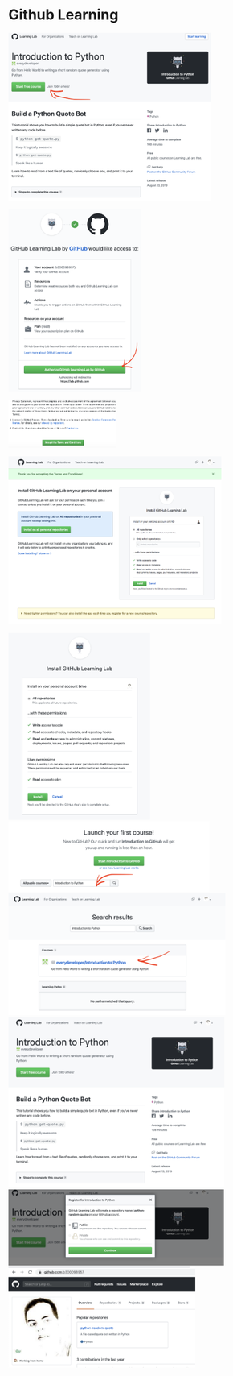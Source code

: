 # Github Learning


<img src="images/github-learning/-.Start-Learning.png" width="403" height="334" ></img>

<img src="images/github-learning/0.Start-lab-github.png" width="264" height="361" ></img>

<img src="images/github-learning/1.Accept-Terms.png" width="214" height="95" ></img>

<img src="images/github-learning/2.Install-on-all-repositories.png" width="424" height="334" ></img>


<img src="images/github-learning/3.Install-Github-Learning.png" width="282" height="371" ></img>
<img src="images/github-learning/4.Launch-your-first-course.png" width="400" height="140" ></img>
<img src="images/github-learning/5.Introduction-Python.png" width="432" height="242" ></img>
<img src="images/github-learning/6.Start-Free-Course.png" width="430" height="340" ></img>
<img src="images/github-learning/7.Register-Free-Course.png" width="429" height="151" ></img>
<img src="images/github-learning/8.Start-Coding.png" width="372" height="200" ></img>
